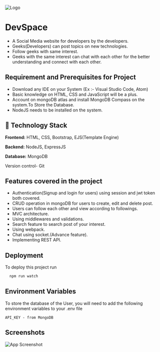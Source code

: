 
![Logo](https://user-images.githubusercontent.com/68366503/210620168-9f5438bc-4ead-4e03-b3f6-0dce74ece955.png)


# DevSpace

- A Social Media website   for developers by the developers.
- Geeks(Developers) can post  topics on new technologies.
- Follow geeks  with same interest.
- Geeks with the same interest can chat with each other for the better understanding and connect with each other.


## Requirement and Prerequisites for Project

- Download any IDE on your System (Ex :- Visual Studio Code, Atom)
- Basic knowledge on HTML, CSS and JavaScript will be a plus.
- Account on mongoDB atlas and install MongoDB Compass on the system.To Store the Database.
- NodeJS needs to be installed on the system.

## 🏁 Technology Stack

**Frontend:**  HTML, CSS, Bootstrap, EJS(Template Engine) 

**Backend:** NodeJS, ExpressJS

**Database:** MongoDB

Version control- Git

## Features covered in the project

- Authentication(Signup and login for users) using session and jwt token both covered.
- CRUD operation in mongoDB for users to create, edit and delete post.
- Users can follow each other and view according to followings.
- MVC architecture.
- Using middlewares and validations.
- Search feature to search post of your interest.
- Using webpack.
- Chat using socket.(Advance feature). 
- Implementing REST API.


## Deployment

To deploy this project run

```bash
  npm run watch
```


## Environment Variables

To store the database of the User, you will need to add the following environment variables to your .env file

`API_KEY - from MongoDB`


## Screenshots

![App Screenshot](https://user-images.githubusercontent.com/68366503/210617140-b16db1ca-1032-4906-8edf-52a190df2842.png)
